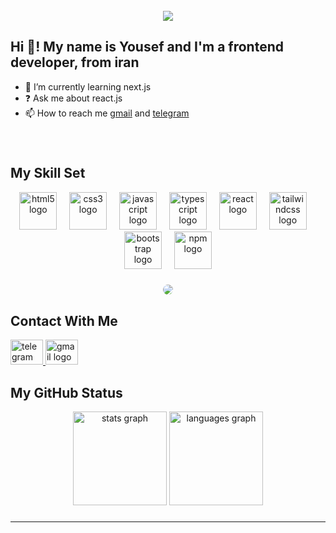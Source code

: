 
<br clear="both">

<div align="center">
<img align="center" height="" src="https://www.google.com/url?sa=i&url=https%3A%2F%2Fwww.linkedin.com%2Fpulse%2Fhow-can-developer-improve-skill-developing-mahim-hossain&psig=AOvVaw3XEqNMx3RODQ6GLTFr4hLj&ust=1728731201554000&source=images&cd=vfe&opi=89978449&ved=0CBMQjRxqFwoTCMih3-eXhokDFQAAAAAdAAAAABAd"  />
</div>


### <h2 align="left">Hi 👋! My name is Yousef and I'm a frontend developer, from iran</h2>


<ul align="">
  <li>
    🌱 I’m currently learning next.js  
  </li>
  <li>
    ❓ Ask me about react.js  
  </li>
  <li>
    📫 How to reach me <a href="https://yousef1307y@gmail.com">gmail</a> and <a href="http://t.me/yousef_1307">telegram</a>  
  </li>
  
</ul>



###

<br clear="both">
<h2>
  My Skill Set
</h2>
<div align="center">
  <img src="https://skillicons.dev/icons?i=html" height="60" alt="html5 logo"  />
  <img width="12" />
  <img src="https://skillicons.dev/icons?i=css" height="60" alt="css3 logo"  />
  <img width="12" />
  <img src="https://skillicons.dev/icons?i=js" height="60" alt="javascript logo"  />
  <img width="12" />
  <img src="https://skillicons.dev/icons?i=ts" height="60" alt="typescript logo"  />
  <img width="12" />
  <img src="https://skillicons.dev/icons?i=react" height="60" alt="react logo"  />
  <img width="12" />
  <img src="https://skillicons.dev/icons?i=tailwind" height="60" alt="tailwindcss logo"  />
  <img width="12" />
  <img src="https://skillicons.dev/icons?i=bootstrap" height="60" alt="bootstrap logo"  />
  <img width="12" />
  <img src="https://cdn.jsdelivr.net/gh/devicons/devicon/icons/npm/npm-original-wordmark.svg" height="60" alt="npm logo"  />
</div>

###

<div align="center">
  <img height="" style="border-radius:10px;" src="https://cdn.dribbble.com/users/2131993/screenshots/4948736/media/421d4ed2f3d23c73d64d20963f61f422.gif"  />
</div>


###
  <h2>
    Contact With Me
  </h2>
<div align="left">
  <a href="https://t.me/yousef_1307">
    <img src="https://raw.githubusercontent.com/maurodesouza/profile-readme-generator/master/src/assets/icons/social/telegram/default.svg" width="52" height="40" alt="telegram logo"/>
  </a>
  
  <a href="https://yousef1307y@gmail.com">
    <img src="https://raw.githubusercontent.com/maurodesouza/profile-readme-generator/master/src/assets/icons/social/gmail/default.svg" width="52" height="40" alt="gmail logo"/>
  </a>
  
</div>

###

<h2>My GitHub Status</h2>
<div align="center">
  <img src="https://github-readme-stats.vercel.app/api?username=yousef-yaghoubi&hide_title=false&hide_rank=false&show_icons=true&include_all_commits=false&count_private=true&disable_animations=false&theme=gruvbox&locale=en&hide_border=true&order=1" height="150" alt="stats graph"  />
  <img src="https://github-readme-stats.vercel.app/api/top-langs?username=yousef-yaghoubi&locale=en&hide_title=false&layout=compact&card_width=320&langs_count=5&theme=gruvbox&hide_border=true&order=2" height="150" alt="languages graph"  />
</div>

###
----
